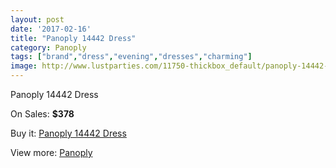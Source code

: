 ```yaml
---
layout: post
date: '2017-02-16'
title: "Panoply 14442 Dress"
category: Panoply
tags: ["brand","dress","evening","dresses","charming"]
image: http://www.lustparties.com/11750-thickbox_default/panoply-14442-dress.jpg
---
```

Panoply 14442 Dress

On Sales: **$378**
<a href="https://www.lustparties.com/en/panoply/4241-panoply-14442-dress.html"><amp-img layout="responsive" width="600" height="600" src="//www.lustparties.com/11750-thickbox_default/panoply-14442-dress.jpg" alt="Panoply 14442 Dress 0" /></a>
<a href="https://www.lustparties.com/en/panoply/4241-panoply-14442-dress.html"><amp-img layout="responsive" width="600" height="600" src="//www.lustparties.com/11752-thickbox_default/panoply-14442-dress.jpg" alt="Panoply 14442 Dress 1" /></a>
<a href="https://www.lustparties.com/en/panoply/4241-panoply-14442-dress.html"><amp-img layout="responsive" width="600" height="600" src="//www.lustparties.com/11751-thickbox_default/panoply-14442-dress.jpg" alt="Panoply 14442 Dress 2" /></a>

Buy it: [Panoply 14442 Dress](https://www.lustparties.com/en/panoply/4241-panoply-14442-dress.html "Panoply 14442 Dress")

View more: [Panoply](https://www.lustparties.com/en/21-panoply "Panoply")